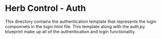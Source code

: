 # Herb Control - Auth
This directory contains the authentication template that represents the login componnets in the login.html file. This template along with the auth,py blueprint make up all of the authentication and login functionality.
